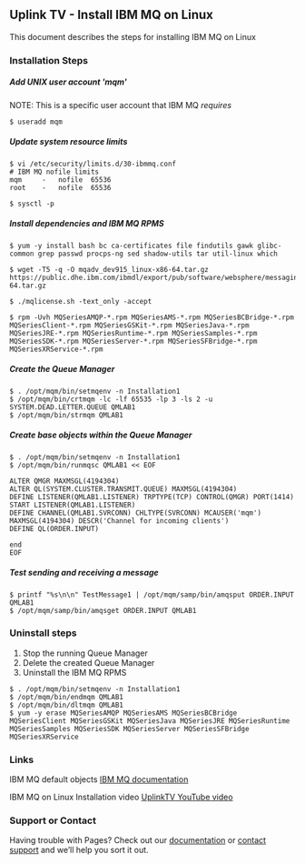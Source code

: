 ## Uplink TV - Install IBM MQ on Linux

This document describes the steps for installing IBM MQ on Linux

### Installation Steps

##### Add UNIX user account 'mqm'

NOTE: This is a specific user account that IBM MQ *requires*

```
$ useradd mqm
```

##### Update system resource limits

```
$ vi /etc/security/limits.d/30-ibmmq.conf
# IBM MQ nofile limits
mqm 	- 	nofile 	65536
root	-	nofile	65536

$ sysctl -p
```

##### Install dependencies and IBM MQ RPMS

```
$ yum -y install bash bc ca-certificates file findutils gawk glibc-common grep passwd procps-ng sed shadow-utils tar util-linux which

$ wget -T5 -q -O mqadv_dev915_linux-x86-64.tar.gz https://public.dhe.ibm.com/ibmdl/export/pub/software/websphere/messaging/mqadv/mqadv_dev915_linux_x86-64.tar.gz

$ ./mqlicense.sh -text_only -accept

$ rpm -Uvh MQSeriesAMQP-*.rpm MQSeriesAMS-*.rpm MQSeriesBCBridge-*.rpm MQSeriesClient-*.rpm MQSeriesGSKit-*.rpm MQSeriesJava-*.rpm MQSeriesJRE-*.rpm MQSeriesRuntime-*.rpm MQSeriesSamples-*.rpm MQSeriesSDK-*.rpm MQSeriesServer-*.rpm MQSeriesSFBridge-*.rpm MQSeriesXRService-*.rpm
```


##### Create the Queue Manager

```
$ . /opt/mqm/bin/setmqenv -n Installation1
$ /opt/mqm/bin/crtmqm -lc -lf 65535 -lp 3 -ls 2 -u SYSTEM.DEAD.LETTER.QUEUE QMLAB1
$ /opt/mqm/bin/strmqm QMLAB1
```


##### Create base objects within the Queue Manager

```
$ . /opt/mqm/bin/setmqenv -n Installation1
$ /opt/mqm/bin/runmqsc QMLAB1 << EOF

ALTER QMGR MAXMSGL(4194304)
ALTER QL(SYSTEM.CLUSTER.TRANSMIT.QUEUE) MAXMSGL(4194304)
DEFINE LISTENER(QMLAB1.LISTENER) TRPTYPE(TCP) CONTROL(QMGR) PORT(1414)
START LISTENER(QMLAB1.LISTENER)
DEFINE CHANNEL(QMLAB1.SVRCONN) CHLTYPE(SVRCONN) MCAUSER('mqm') MAXMSGL(4194304) DESCR('Channel for incoming clients')
DEFINE QL(ORDER.INPUT)

end
EOF
```

##### Test sending and receiving a message

```
$ printf "%s\n\n" TestMessage1 | /opt/mqm/samp/bin/amqsput ORDER.INPUT QMLAB1
$ /opt/mqm/samp/bin/amqsget ORDER.INPUT QMLAB1
```


### Uninstall steps

1. Stop the running Queue Manager
2. Delete the created Queue Manager
3. Uninstall the IBM MQ RPMS

``` 
$ . /opt/mqm/bin/setmqenv -n Installation1
$ /opt/mqm/bin/endmqm QMLAB1
$ /opt/mqm/bin/dltmqm QMLAB1
$ yum -y erase MQSeriesAMQP MQSeriesAMS MQSeriesBCBridge MQSeriesClient MQSeriesGSKit MQSeriesJava MQSeriesJRE MQSeriesRuntime MQSeriesSamples MQSeriesSDK MQSeriesServer MQSeriesSFBridge MQSeriesXRService
```

### Links

IBM MQ default objects [IBM MQ documentation](https://www.ibm.com/support/knowledgecenter/en/SSFKSJ_9.1.0/com.ibm.mq.ref.con.doc/q081590_.htm)

IBM MQ on Linux Installation video [UplinkTV YouTube video](https://www.youtube.com/watch?v=DVKt_ytI7OQ)

### Support or Contact

Having trouble with Pages? Check out our [documentation](https://help.github.com/categories/github-pages-basics/) or [contact support](https://github.com/contact) and we’ll help you sort it out.
